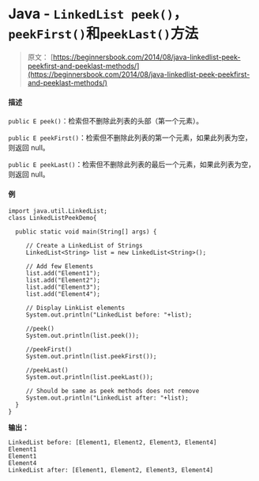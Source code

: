 # Java - `LinkedList peek()`，`peekFirst()`和`peekLast()`方法

> 原文： [https://beginnersbook.com/2014/08/java-linkedlist-peek-peekfirst-and-peeklast-methods/](https://beginnersbook.com/2014/08/java-linkedlist-peek-peekfirst-and-peeklast-methods/)

#### 描述

`public E peek()`：检索但不删除此列表的头部（第一个元素）。

`public E peekFirst()`：检索但不删除此列表的第一个元素，如果此列表为空，则返回 null。

`public E peekLast()`：检索但不删除此列表的最后一个元素，如果此列表为空，则返回 null。

#### 例

```
import java.util.LinkedList;
class LinkedListPeekDemo{

  public static void main(String[] args) {

     // Create a LinkedList of Strings
     LinkedList<String> list = new LinkedList<String>();

     // Add few Elements
     list.add("Element1");
     list.add("Element2");
     list.add("Element3");
     list.add("Element4");

     // Display LinkList elements
     System.out.println("LinkedList before: "+list);

     //peek()
     System.out.println(list.peek());

     //peekFirst()
     System.out.println(list.peekFirst());

     //peekLast()
     System.out.println(list.peekLast());

     // Should be same as peek methods does not remove
     System.out.println("LinkedList after: "+list);
  }
}
```

**输出：**

```
LinkedList before: [Element1, Element2, Element3, Element4]
Element1
Element1
Element4
LinkedList after: [Element1, Element2, Element3, Element4]

```